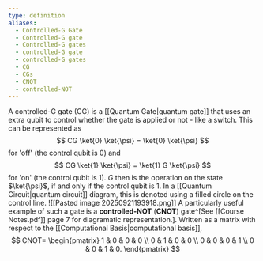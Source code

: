 ```yaml
---
type: definition
aliases:
  - Controlled-G Gate
  - Controlled-G gate
  - Controlled-G gates
  - controlled-G gate
  - controlled-G gates
  - CG
  - CGs
  - CNOT
  - controlled-NOT
---
```

A controlled-G gate (CG) is a [[Quantum Gate|quantum gate]] that uses an extra qubit to control whether the gate is applied or not - like a switch. This can be represented as 
$$
CG \ket{0}  \ket{\psi}  = \ket{0} \ket{\psi} 
$$
for 'off' (the control qubit is 0) and 
$$
CG \ket{1} \ket{\psi} = \ket{1} G \ket{\psi} 
$$
for 'on' (the control qubit is 1). $G$ then is the operation on the state $\ket{\psi}$, if and only if the control qubit is 1. In a [[Quantum Circuit|quantum circuit]] diagram, this is denoted using a filled circle on the control line. 
![[Pasted image 20250921193918.png]]
A particularly useful example of such a gate is a **controlled-NOT** (**CNOT**) gate^[See [[Course Notes.pdf]] page 7 for diagramatic representation.]. Written as a matrix with respect to the [[Computational Basis|computational basis]], 
$$
CNOT=  \begin{pmatrix}
1 & 0 & 0 & 0 \\
0 & 1 & 0 & 0 \\
0 & 0 & 0 & 1 \\
0 & 0 & 1 & 0.
\end{pmatrix}
$$
